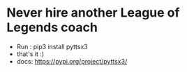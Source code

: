 # Never hire another League of Legends coach
- Run : pip3 install pyttsx3
- that's it :)
- docs:  https://pypi.org/project/pyttsx3/